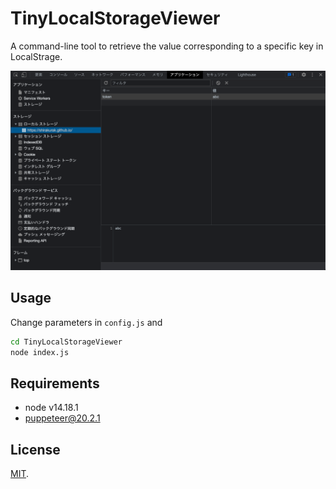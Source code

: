 # TinyLocalStorageViewer

A command-line tool to retrieve the value corresponding to  a specific key in LocalStrage.

![Developer Tools](images/DeveloperTools.png)

## Usage

Change parameters in `config.js` and

```sh
cd TinyLocalStorageViewer
node index.js
```

## Requirements

- node v14.18.1
- puppeteer@20.2.1

## License

[MIT](https://en.wikipedia.org/wiki/MIT_License).
